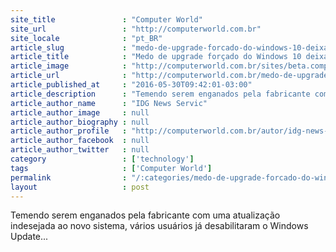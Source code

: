 ```yaml
---
site_title               : "Computer World"
site_url                 : "http://computerworld.com.br"
site_locale              : "pt_BR"
article_slug             : "medo-de-upgrade-forcado-do-windows-10-deixa-usuarios-microsoft-expostos"
article_title            : "Medo de upgrade forçado do Windows 10 deixa usuários Microsoft expostos"
article_image            : "http://computerworld.com.br/sites/beta.computerworld.com.br/files/news_articles/windows_10_tela.jpg"
article_url              : "http://computerworld.com.br/medo-de-upgrade-forcado-do-windows-10-deixa-usuarios-microsoft-expostos"
article_published_at     : "2016-05-30T09:42:01-03:00"
article_description      : "Temendo serem enganados pela fabricante com uma atualização indesejada ao novo sistema, vários usuários já desabilitaram o Windows Update..."
article_author_name      : "IDG News Servic"
article_author_image     : null
article_author_biography : null
article_author_profile   : "http://computerworld.com.br/autor/idg-news-service"
article_author_facebook  : null
article_author_twitter   : null
category                 : ['technology']
tags                     : ['Computer World']
permalink                : "/:categories/medo-de-upgrade-forcado-do-windows-10-deixa-usuarios-microsoft-expostos/"
layout                   : post
---
```


Temendo serem enganados pela fabricante com uma atualização indesejada ao novo sistema, vários usuários já desabilitaram o Windows Update...
